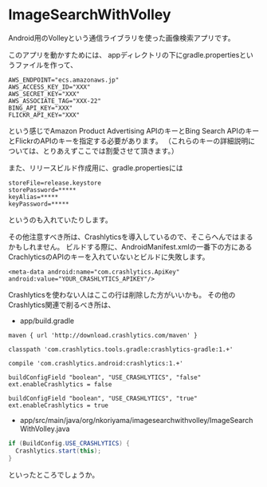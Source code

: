 ImageSearchWithVolley
=====================

Android用のVolleyという通信ライブラリを使った画像検索アプリです。

このアプリを動かすためには、
appディレクトリの下にgradle.propertiesというファイルを作って、
```
AWS_ENDPOINT="ecs.amazonaws.jp"
AWS_ACCESS_KEY_ID="XXX"
AWS_SECRET_KEY="XXX"
AWS_ASSOCIATE_TAG="XXX-22"
BING_API_KEY="XXX"
FLICKR_API_KEY="XXX"
```
という感じでAmazon Product Advertising APIのキーとBing Search APIのキーとFlickrのAPIのキーを指定する必要があります。
（これらのキーの詳細説明については、とりあえずここでは割愛させて頂きます。）

また、リリースビルド作成用に、gradle.propertiesには
```
storeFile=release.keystore
storePassword=*****
keyAlias=*****
keyPassword=*****
```
というのも入れていたりします。

その他注意すべき所は、Crashlyticsを導入しているので、そこらへんではまるかもしれません。
ビルドする際に、AndroidManifest.xmlの一番下の方にあるCrachlyticsのAPIのキーを入れていないとビルドに失敗します。
```
<meta-data android:name="com.crashlytics.ApiKey" android:value="YOUR_CRASHLYTICS_APIKEY"/>
```
Crashlyticsを使わない人はここの行は削除した方がいいかも。
その他のCrashlytics関連で削るべき所は、
* app/build.gradle
```
maven { url 'http://download.crashlytics.com/maven' }
```
```
classpath 'com.crashlytics.tools.gradle:crashlytics-gradle:1.+'
```
```
compile 'com.crashlytics.android:crashlytics:1.+'
```
```
buildConfigField "boolean", "USE_CRASHLYTICS", "false"
ext.enableCrashlytics = false
```
```
buildConfigField "boolean", "USE_CRASHLYTICS", "true"
ext.enableCrashlytics = true
```
* app/src/main/java/org/nkoriyama/imagesearchwithvolley/ImageSearchWithVolley.java
```java
if (BuildConfig.USE_CRASHLYTICS) {
  Crashlytics.start(this);
}
```
といったところでしょうか。
